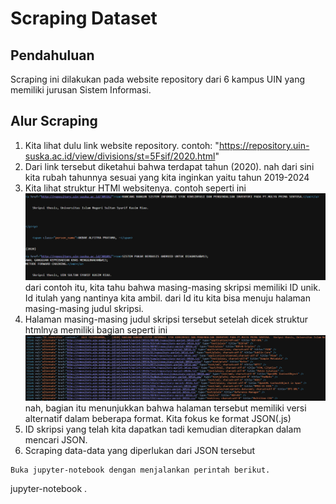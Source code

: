# Scraping Dataset

## Pendahuluan

Scraping ini dilakukan pada website repository dari 6 kampus UIN yang memiliki jurusan Sistem Informasi.  

## Alur Scraping
1. Kita lihat dulu link website repository. contoh: "https://repository.uin-suska.ac.id/view/divisions/st=5Fsif/2020.html"
2. Dari link tersebut diketahui bahwa terdapat tahun (2020). nah dari sini kita rubah tahunnya sesuai yang kita inginkan yaitu tahun 2019-2024
3. Kita lihat struktur HTMl websitenya. contoh seperti ini
<br>![alt text](https://github.com/hud4-yanto/topic-modeling-thesis/blob/main/Data%20Scraping/ss1.png) </br>
dari contoh itu, kita tahu bahwa masing-masing skripsi memiliki ID unik. Id itulah yang nantinya kita ambil. dari Id itu kita bisa menuju halaman masing-masing judul skripsi.  
4. Halaman masing-masing judul skripsi tersebut setelah dicek struktur htmlnya memiliki bagian seperti ini 
<br>![alt text](https://github.com/hud4-yanto/topic-modeling-thesis/blob/main/Data%20Scraping/ss2.png) </br>
nah, bagian itu menunjukkan bahwa halaman tersebut memiliki versi alternatif dalam beberapa format. Kita fokus ke format JSON(.js)
5. ID skripsi yang telah kita dapatkan tadi kemudian diterapkan dalam mencari JSON.  
6. Scraping data-data yang diperlukan dari JSON tersebut



```
Buka jupyter-notebook dengan menjalankan perintah berikut.
```
jupyter-notebook .

```
